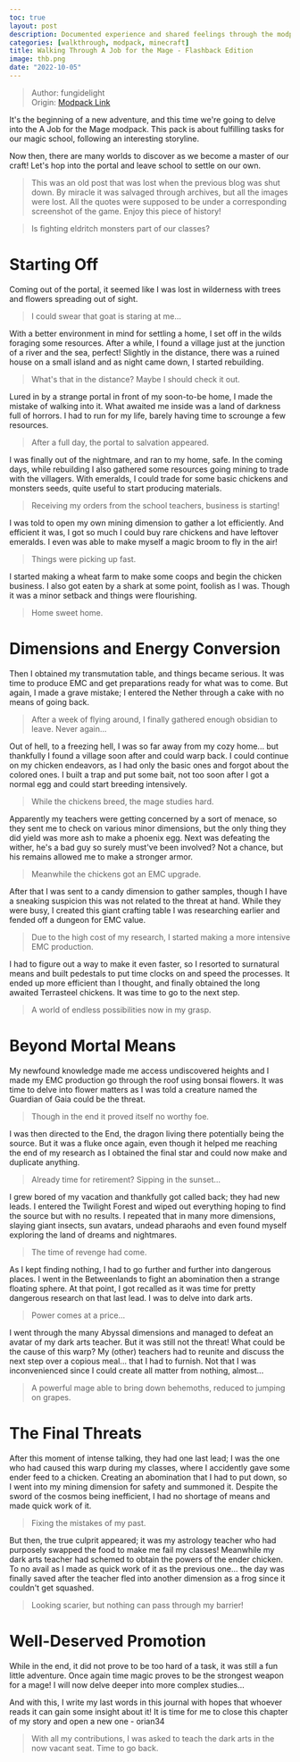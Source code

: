 ```yaml
---
toc: true
layout: post
description: Documented experience and shared feelings through the modpack.
categories: [walkthrough, modpack, minecraft]
title: Walking Through A Job for the Mage - Flashback Edition
image: thb.png
date: "2022-10-05"
---
```

>Author: fungidelight  
Origin: [Modpack Link](https://www.curseforge.com/minecraft/modpacks/a-job-for-the-mage)

It's the beginning of a new adventure, and this time we're going to delve into the A Job for the Mage modpack. This pack is about fulfilling tasks for our magic school, following an interesting storyline.

Now then, there are many worlds to discover as we become a master of our craft! Let's hop into the portal and leave school to settle on our own.

>This was an old post that was lost when the previous blog was shut down. By miracle it was salvaged through archives, but all the images were lost. All the quotes were supposed to be under a corresponding screenshot of the game. Enjoy this piece of history!

>Is fighting eldritch monsters part of our classes?

# Starting Off

Coming out of the portal, it seemed like I was lost in wilderness with trees and flowers spreading out of sight.

>I could swear that goat is staring at me...

With a better environment in mind for settling a home, I set off in the wilds foraging some resources. After a while, I found a village just at the junction of a river and the sea, perfect! Slightly in the distance, there was a ruined house on a small island and as night came down, I started rebuilding.

>What's that in the distance? Maybe I should check it out.

Lured in by a strange portal in front of my soon-to-be home, I made the mistake of walking into it. What awaited me inside was a land of darkness full of horrors. I had to run for my life, barely having time to scrounge a few resources.

>After a full day, the portal to salvation appeared.

I was finally out of the nightmare, and ran to my home, safe. In the coming days, while rebuilding I also gathered some resources going mining to trade with the villagers. With emeralds, I could trade for some basic chickens and monsters seeds, quite useful to start producing materials.

>Receiving my orders from the school teachers, business is starting!

I was told to open my own mining dimension to gather a lot efficiently. And efficient it was, I got so much I could buy rare chickens and have leftover emeralds. I even was able to make myself a magic broom to fly in the air!

>Things were picking up fast.

I started making a wheat farm to make some coops and begin the chicken business. I also got eaten by a shark at some point, foolish as I was. Though it was a minor setback and things were flourishing.

>Home sweet home.

# Dimensions and Energy Conversion

Then I obtained my transmutation table, and things became serious. It was time to produce EMC and get preparations ready for what was to come. But again, I made a grave mistake; I entered the Nether through a cake with no means of going back.

>After a week of flying around, I finally gathered enough obsidian to leave. Never again...

Out of hell, to a freezing hell, I was so far away from my cozy home... but thankfully I found a village soon after and could warp back. I could continue on my chicken endeavors, as I had only the basic ones and forgot about the colored ones. I built a trap and put some bait, not too soon after I got a normal egg and could start breeding intensively.

>While the chickens breed, the mage studies hard.

Apparently my teachers were getting concerned by a sort of menace, so they sent me to check on various minor dimensions, but the only thing they did yield was more ash to make a phoenix egg. Next was defeating the wither, he's a bad guy so surely must've been involved? Not a chance, but his remains allowed me to make a stronger armor.

>Meanwhile the chickens got an EMC upgrade.

After that I was sent to a candy dimension to gather samples, though I have a sneaking suspicion this was not related to the threat at hand. While they were busy, I created this giant crafting table I was researching earlier and fended off a dungeon for EMC value.

>Due to the high cost of my research, I started making a more intensive EMC production.

I had to figure out a way to make it even faster, so I resorted to surnatural means and built pedestals to put time clocks on and speed the processes. It ended up more efficient than I thought, and finally obtained the long awaited Terrasteel chickens. It was time to go to the next step.

>A world of endless possibilities now in my grasp.

# Beyond Mortal Means

My newfound knowledge made me access undiscovered heights and I made my EMC production go through the roof using bonsai flowers. It was time to delve into flower matters as I was told a creature named the Guardian of Gaia could be the threat.

>Though in the end it proved itself no worthy foe.

I was then directed to the End, the dragon living there potentially being the source. But it was a fluke once again, even though it helped me reaching the end of my research as I obtained the final star and could now make and duplicate anything.

>Already time for retirement? Sipping in the sunset...

I grew bored of my vacation and thankfully got called back; they had new leads. I entered the Twilight Forest and wiped out everything hoping to find the source but with no results. I repeated that in many more dimensions, slaying giant insects, sun avatars, undead pharaohs and even found myself exploring the land of dreams and nightmares.

>The time of revenge had come.

As I kept finding nothing, I had to go further and further into dangerous places. I went in the Betweenlands to fight an abomination then a strange floating sphere. At that point, I got recalled as it was time for pretty dangerous research on that last lead. I was to delve into dark arts.

>Power comes at a price...

I went through the many Abyssal dimensions and managed to defeat an avatar of my dark arts teacher. But it was still not the threat! What could be the cause of this warp? My (other) teachers had to reunite and discuss the next step over a copious meal... that I had to furnish. Not that I was inconvenienced since I could create all matter from nothing, almost...

>A powerful mage able to bring down behemoths, reduced to jumping on grapes.

# The Final Threats

After this moment of intense talking, they had one last lead; I was the one who had caused this warp during my classes, where I accidently gave some ender feed to a chicken. Creating an abomination that I had to put down, so I went into my mining dimension for safety and summoned it. Despite the sword of the cosmos being inefficient, I had no shortage of means and made quick work of it.

>Fixing the mistakes of my past.

But then, the true culprit appeared; it was my astrology teacher who had purposely swapped the food to make me fail my classes! Meanwhile my dark arts teacher had schemed to obtain the powers of the ender chicken. To no avail as I made as quick work of it as the previous one... the day was finally saved after the teacher fled into another dimension as a frog since it couldn't get squashed.

>Looking scarier, but nothing can pass through my barrier!

# Well-Deserved Promotion

While in the end, it did not prove to be too hard of a task, it was still a fun little adventure. Once again time magic proves to be the strongest weapon for a mage! I will now delve deeper into more complex studies...

And with this, I write my last words in this journal with hopes that whoever reads it can gain some insight about it! It is time for me to close this chapter of my story and open a new one - orian34

>With all my contributions, I was asked to teach the dark arts in the now vacant seat. Time to go back.

<script src="https://utteranc.es/client.js"
        repo="orian34/travelogues"
        issue-term="title"
        label="Comment"
        theme="github-dark"
        crossorigin="anonymous"
        async>
</script>
